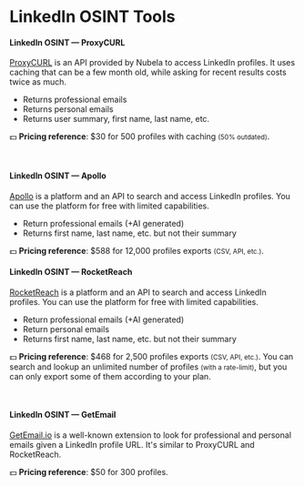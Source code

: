 # LinkedIn OSINT Tools

<div class="row row-cols-lg-2"><div>

#### LinkedIn OSINT — ProxyCURL

[ProxyCURL](https://nubela.co/proxycurl/) is an API provided by Nubela to access LinkedIn profiles. It uses caching that can be a few month old, while asking for recent results costs twice as much.

* Returns professional emails
* Returns personal emails
* Returns user summary, first name, last name, etc.

💵 **Pricing reference**: $30 for 500 profiles with caching <small>(50% outdated)</small>.

<br>

#### LinkedIn OSINT — Apollo

[Apollo](https://www.apollo.io/) is a platform and an API to search and access LinkedIn profiles. You can use the platform for free with limited capabilities.

* Return professional emails (+AI generated)
* Returns first name, last name, etc. but not their summary

💵 **Pricing reference**: $588 for 12,000 profiles exports <small>(CSV, API, etc.)</small>.
</div><div>

#### LinkedIn OSINT — RocketReach

[RocketReach](https://rocketreach.co/) is a platform and an API to search and access LinkedIn profiles. You can use the platform for free with limited capabilities.

* Return professional emails (+AI generated)
* Return personal emails
* Returns first name, last name, etc. but not their summary

💵 **Pricing reference**: $468 for 2,500 profiles exports <small>(CSV, API, etc.)</small>. You can search and lookup an unlimited number of profiles <small>(with a rate-limit)</small>, but you can only export some of them according to your plan.

<br>

#### LinkedIn OSINT — GetEmail

[GetEmail.io](https://getemail.io/) is a well-known extension to look for professional and personal emails given a LinkedIn profile URL. It's similar to ProxyCURL and RocketReach.

💵 **Pricing reference**: $50 for 300 profiles.
</div></div>